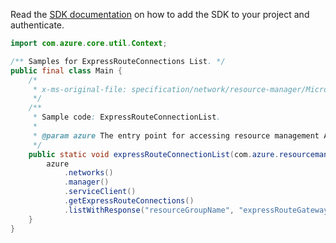 Read the [SDK documentation](https://github.com/Azure/azure-sdk-for-java/blob/azure-resourcemanager_2.15.0/sdk/resourcemanager/azure-resourcemanager/README.md) on how to add the SDK to your project and authenticate.

```java
import com.azure.core.util.Context;

/** Samples for ExpressRouteConnections List. */
public final class Main {
    /*
     * x-ms-original-file: specification/network/resource-manager/Microsoft.Network/stable/2021-05-01/examples/ExpressRouteConnectionList.json
     */
    /**
     * Sample code: ExpressRouteConnectionList.
     *
     * @param azure The entry point for accessing resource management APIs in Azure.
     */
    public static void expressRouteConnectionList(com.azure.resourcemanager.AzureResourceManager azure) {
        azure
            .networks()
            .manager()
            .serviceClient()
            .getExpressRouteConnections()
            .listWithResponse("resourceGroupName", "expressRouteGatewayName", Context.NONE);
    }
}
```
